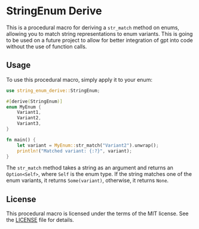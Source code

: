 # StringEnum Derive

This is a procedural macro for deriving a `str_match` method on enums, allowing
you to match string representations to enum variants. This is going to be used
on a future project to allow for better integration of gpt into code without
the use of function calls.

## Usage

To use this procedural macro, simply apply it to your enum:

```rust 
use string_enum_derive::StringEnum;

#[derive(StringEnum)] 
enum MyEnum { 
    Variant1, 
    Variant2, 
    Variant3,
}

fn main() { 
    let variant = MyEnum::str_match("Variant2").unwrap();
    println!("Matched variant: {:?}", variant); 
} 

```

The `str_match` method takes a string as an argument and returns an
`Option<Self>`, where `Self` is the enum type. If the string matches one of the
enum variants, it returns `Some(variant)`, otherwise, it returns `None`.

## License

This procedural macro is licensed under the terms of the MIT license. See the
[LICENSE](LICENSE) file for details.
